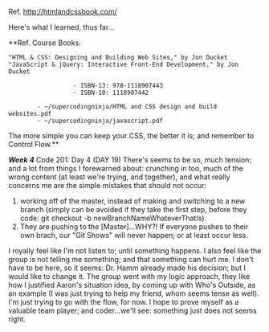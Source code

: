 Ref. http://htmlandcssbook.com/

Here's what I learned, thus far...

  **Ref. Course Books:

    "HTML & CSS: Designing and Building Web Sites," by Jon Ducket
    "JavaScript & jQuery: Interactive Front-End Development," by Jon Ducket

                      - ISBN-13: 978-1118907443
                      - ISBN-10: 1118907442

            - ~/supercodingninja/HTML and CSS design and build websites.pdf
            - ~/supercodingninja/javascript.pdf

  The more simple you can keep your CSS, the better it is; and remember to Control Flow.**

***Week 4***
Code 201: Day 4 (DAY 19)
There's seems to be so, much tension; and a lot from things I forewarned about: crunching in too, much of the wrong content (at least we're trying, and together), and what really concerns me are the simple mistakes that should not occur:
  1. working off of the master, instead of making and switching to a new branch (simply can be avoided if they take the first step, before they code: git checkout -b newBranchNameWhateverThatIs).
  2. They are pushing to the [Master]...WHY?!  If everyone pushes to their own brach, our "Git Shows" will never happen; or at least occur less.

I royally feel like I'm not listen to; until something happens.  I also feel like the group is not telling me something; and that something can hurt me.  I don't have to be here, so it seems: Dr. Hamm already made his decision; but I would like to change it.  The group went with my logic approach, they like how I justified Aaron's situation idea, by coming up with Who's Outside, as an example (I was just trying to help my friend, whom seems tense as well).  I'm just trying to go with the flow, for now.  I hope to prove myself as a valuable team player; and coder...we'll see: something just does not seems right.
